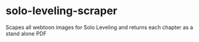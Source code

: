 # solo-leveling-scraper
Scapes all webtoon images for  Solo Leveling and returns each chapter as a stand alone PDF

